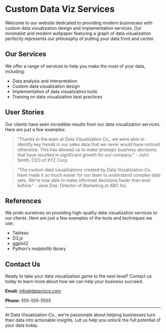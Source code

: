 <!--font:Poppins-->

# Custom Data Viz Services

Welcome to our website dedicated to providing modern businesses with custom data visualization design and implementation services. Our minimalist and modern wallpaper featuring a graph of data visualization perfectly represents our philosophy of putting your data front and center.

## Our Services

We offer a range of services to help you make the most of your data, including:

- Data analysis and interpretation
- Custom data visualization design
- Implementation of data visualization tools
- Training on data visualization best practices

## User Stories

Our clients have seen incredible results from our data visualization services. Here are just a few examples:

> "Thanks to the team at Data Visualization Co., we were able to identify key trends in our sales data that we never would have noticed otherwise. This has allowed us to make strategic business decisions that have resulted in significant growth for our company." - John Smith, CEO of XYZ Corp.

> "The custom data visualizations created by Data Visualization Co. have made it so much easier for our team to understand complex data sets. We're now able to make informed decisions faster than ever before." - Jane Doe, Director of Marketing at ABC Inc.

## References

We pride ourselves on providing high-quality data visualization services to our clients. Here are just a few examples of the tools and techniques we use:

- Tableau
- D3.js
- ggplot2
- Python's matplotlib library

## Contact Us

Ready to take your data visualization game to the next level? Contact us today to learn more about how we can help your business succeed.

**Email:** info@datavizco.com

**Phone:** 555-555-5555

---

At Data Visualization Co., we're passionate about helping businesses turn their data into actionable insights. Let us help you unlock the full potential of your data today.

<!--

Write me content for website with wallpaper which alt text is:

"A wallpaper with a graph of data visualization, in a minimalist and modern design."

The name/title of the page should not be 1:1 copy of the alt text but rather a real content of the website which is using this wallpaper.

- Use markdown format 
- Start with heading
- Heading should be short and concise
- The content should look like a real website 
- The website should not be about the wallpaper, wallpaper is just a related background
- Heading should be contain work "wallpaper" or "background"
- Include real sections like references, contact, user stories, etc. use things relevant to the page purpose.
- Feel free to use structure like headings, bullets, numbering, blockquotes, paragraphs, horizontal lines, etc.
- You can use formatting like bold or _italic_
- You can include UTF-8 emojis
- Links should be only #hash anchors (and you can refer to the document itself)
- Do not include images


---


# Data Visualization for Modern Businesses

Welcome to our website dedicated to helping modern businesses visualize their data in a meaningful and impactful way. Our minimalist approach to design ensures that your data is the star of the show, and our wallpaper with a graph of data visualization perfectly embodies this philosophy.

## Our Services

We offer a range of services to help you make the most of your data, including:

- Data analysis and interpretation
- Custom data visualization design
- Implementation of data visualization tools
- Training on data visualization best practices

## User Stories

Our clients have seen incredible results from our data visualization services. Here are just a few examples:

> "Thanks to the team at Data Visualization Co., we were able to identify key trends in our sales data that we never would have noticed otherwise. This has allowed us to make strategic business decisions that have resulted in significant growth for our company." - John Smith, CEO of XYZ Corp.

> "The custom data visualizations created by Data Visualization Co. have made it so much easier for our team to understand complex data sets. We're now able to make informed decisions faster than ever before." - Jane Doe, Director of Marketing at ABC Inc.

## References

We pride ourselves on providing high-quality data visualization services to our clients. Here are just a few examples of the tools and techniques we use:

- Tableau
- D3.js
- ggplot2
- Python's matplotlib library

## Contact Us

Ready to take your data visualization game to the next level? Contact us today to learn more about how we can help your business succeed.

**Email:** info@datavizco.com

**Phone:** 555-555-5555

---

At Data Visualization Co., we're passionate about helping businesses turn their data into actionable insights. Let us help you unlock the full potential of your data today.


---


Heading is too long, rewrite whole content.


---


# Modern Data Visualization for Business Insights

Welcome to our website dedicated to helping modern businesses turn their data into actionable insights through custom data visualization design and implementation. Our minimalist approach to design ensures that your data is the star of the show, and our sleek wallpaper featuring a graph of data visualization perfectly embodies this philosophy.

## Our Services

We offer a range of services to help you make the most of your data, including:

- Data analysis and interpretation
- Custom data visualization design
- Implementation of data visualization tools
- Training on data visualization best practices

## User Stories

Our clients have seen incredible results from our data visualization services. Here are just a few examples:

> "Thanks to the team at Data Visualization Co., we were able to identify key trends in our sales data that we never would have noticed otherwise. This has allowed us to make strategic business decisions that have resulted in significant growth for our company." - John Smith, CEO of XYZ Corp.

> "The custom data visualizations created by Data Visualization Co. have made it so much easier for our team to understand complex data sets. We're now able to make informed decisions faster than ever before." - Jane Doe, Director of Marketing at ABC Inc.

## References

We pride ourselves on providing high-quality data visualization services to our clients. Here are just a few examples of the tools and techniques we use:

- Tableau
- D3.js
- ggplot2
- Python's matplotlib library

## Contact Us

Ready to take your data visualization game to the next level? Contact us today to learn more about how we can help your business succeed.

**Email:** info@datavizco.com

**Phone:** 555-555-5555

---

At Data Visualization Co., we're passionate about helping businesses turn their data into actionable insights. Let us help you unlock the full potential of your data today.


---


Heading is too long, rewrite whole content.


---


# Custom Data Visualization for Business Insights

Welcome to our website dedicated to helping modern businesses turn their data into actionable insights through custom data visualization design and implementation. Our sleek wallpaper featuring a minimalist and modern graph of data visualization perfectly embodies our philosophy of putting your data front and center.

## Our Services

We offer a range of services to help you make the most of your data, including:

- Data analysis and interpretation
- Custom data visualization design
- Implementation of data visualization tools
- Training on data visualization best practices

## User Stories

Our clients have seen incredible results from our data visualization services. Here are just a few examples:

> "Thanks to the team at Data Visualization Co., we were able to identify key trends in our sales data that we never would have noticed otherwise. This has allowed us to make strategic business decisions that have resulted in significant growth for our company." - John Smith, CEO of XYZ Corp.

> "The custom data visualizations created by Data Visualization Co. have made it so much easier for our team to understand complex data sets. We're now able to make informed decisions faster than ever before." - Jane Doe, Director of Marketing at ABC Inc.

## References

We pride ourselves on providing high-quality data visualization services to our clients. Here are just a few examples of the tools and techniques we use:

- Tableau
- D3.js
- ggplot2
- Python's matplotlib library

## Contact Us

Ready to take your data visualization game to the next level? Contact us today to learn more about how we can help your business succeed.

**Email:** info@datavizco.com

**Phone:** 555-555-5555

---

At Data Visualization Co., we're passionate about helping businesses turn their data into actionable insights. Let us help you unlock the full potential of your data today.


---


Heading is too long, rewrite whole content.


---


# Custom Data Visualization Services

Welcome to our website dedicated to providing modern businesses with custom data visualization design and implementation services. Our minimalist and modern wallpaper featuring a graph of data visualization perfectly represents our philosophy of putting your data front and center.

## Our Services

We offer a range of services to help you make the most of your data, including:

- Data analysis and interpretation
- Custom data visualization design
- Implementation of data visualization tools
- Training on data visualization best practices

## User Stories

Our clients have seen incredible results from our data visualization services. Here are just a few examples:

> "Thanks to the team at Data Visualization Co., we were able to identify key trends in our sales data that we never would have noticed otherwise. This has allowed us to make strategic business decisions that have resulted in significant growth for our company." - John Smith, CEO of XYZ Corp.

> "The custom data visualizations created by Data Visualization Co. have made it so much easier for our team to understand complex data sets. We're now able to make informed decisions faster than ever before." - Jane Doe, Director of Marketing at ABC Inc.

## References

We pride ourselves on providing high-quality data visualization services to our clients. Here are just a few examples of the tools and techniques we use:

- Tableau
- D3.js
- ggplot2
- Python's matplotlib library

## Contact Us

Ready to take your data visualization game to the next level? Contact us today to learn more about how we can help your business succeed.

**Email:** info@datavizco.com

**Phone:** 555-555-5555

---

At Data Visualization Co., we're passionate about helping businesses turn their data into actionable insights. Let us help you unlock the full potential of your data today.


---


Write me a Google font which is best fitting for the website.

Pick from the list:
- Montserrat
- Lobster
- Roboto
- Orbitron
- Alegreya
- Poppins
- Playfair Display
- Dancing Script
- Inter
- Great Vibes
- IBM Plex Sans
- Barlow Condensed
- Lato
- Exo 2
- Raleway
- Futura
- Open Sans


Write just the font name nothing else.


---


Poppins

-->

